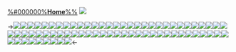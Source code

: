 [%#000000%**Home**%%](border)
![](https://files.catbox.moe/q9rga4.png)
 
->![](https://files.catbox.moe/ehdm4k.gif)![](https://files.catbox.moe/1nh1vn.gif)![](https://files.catbox.moe/jeynri.gifv)![](https://files.catbox.moe/jswqts.gif)![](https://files.catbox.moe/hiupkf.gifv)![](https://files.catbox.moe/ao3e5l.gif)![](https://files.catbox.moe/vv2oqn.gifv)![](https://files.catbox.moe/wi4d85.gif)![](https://files.catbox.moe/h1vc6y.gif)![](https://files.catbox.moe/uq5ss1.gif)![](https://files.catbox.moe/mg41mk.gif)![](https://files.catbox.moe/zve95a.gif)![](https://files.catbox.moe/zg38kl.gif)![](https://files.catbox.moe/t2l2ri.gif)![](https://files.catbox.moe/95314a.gif)![](https://files.catbox.moe/6e5yt2.gif)![](https://files.catbox.moe/yqr4dr.gif)![](https://files.catbox.moe/w23f2m.gif)![](https://files.catbox.moe/yqr4dr.gif)![](https://files.catbox.moe/o2gvmg.gif)![](https://files.catbox.moe/81nl53.gif)![](https://files.catbox.moe/ez6xyd.gif)![](https://files.catbox.moe/yu34jj.gif)![](https://files.catbox.moe/vc1t4q.gif)![](https://files.catbox.moe/byb7p8.gif)![](https://files.catbox.moe/3xo1cq.gif)![](https://files.catbox.moe/d98ffx.gif)![](https://files.catbox.moe/ujhvog.gif)![](https://files.catbox.moe/uqq3fc.gif)![](https://files.catbox.moe/1jy4d1.gif)![](https://files.catbox.moe/xme1wh.gif)![](https://files.catbox.moe/nzx9ic.gif)![](https://files.catbox.moe/8vxl02.gif)![](https://files.catbox.moe/uw4txg.gif)![](https://files.catbox.moe/g8okds.gif)![](https://files.catbox.moe/p1dg5r.gif)![](https://files.catbox.moe/q2p2x3.gif)![](https://files.catbox.moe/ml1q0p.gif)![](https://files.catbox.moe/n46c4q.gif)![](https://files.catbox.moe/a2v3yj.gif)![](https://files.catbox.moe/cd98rb.gif)![](https://files.catbox.moe/oj0m04.gif)![](https://files.catbox.moe/zgb9xv.gif)![](https://files.catbox.moe/2r9sgs.gif)![](https://files.catbox.moe/3txz54.gif)![](https://files.catbox.moe/nze2o3.gif)![](https://files.catbox.moe/m9r1xe.gif)![](https://files.catbox.moe/t8ykpg.gif)![](https://files.catbox.moe/15cc5q.gif)![](https://files.catbox.moe/zxzpgj.gif)![](https://files.catbox.moe/cfv66p.gif)![](https://files.catbox.moe/uy7ff0.gif)![](https://files.catbox.moe/v0yr85.gif)![](https://files.catbox.moe/41vtzd.gif)![](https://files.catbox.moe/hzf2fb.gif)![](https://files.catbox.moe/nhlq0l.gif)![](https://files.catbox.moe/vym7u5.gif)![](https://files.catbox.moe/686245.gif)![](https://files.catbox.moe/abdtfp.gif)![](https://files.catbox.moe/nwzgic.gif)![](https://files.catbox.moe/ojzlf7.gif)![](https://files.catbox.moe/04y36w.gif)![](https://files.catbox.moe/7t22q3.gifv)![](https://files.catbox.moe/mrji63.gif)![](https://files.catbox.moe/jsta5b.gif)![](https://files.catbox.moe/fzwd0j.gif)![](https://files.catbox.moe/ia8ohp.gif)![](https://files.catbox.moe/3l4o3h.gif)![](https://files.catbox.moe/57od6x.gif)![](https://files.catbox.moe/3xf30b.gif)<-